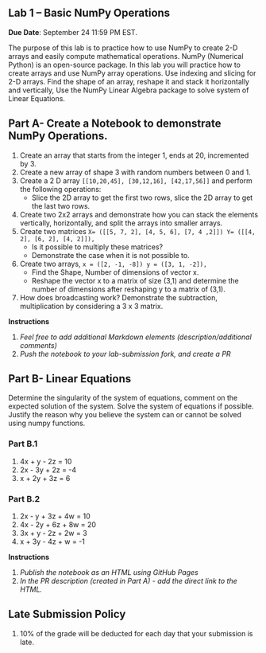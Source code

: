 ## Lab 1 – Basic NumPy Operations

**Due Date**: September 24 11:59 PM EST.


The purpose of this lab is to practice how to use NumPy to create 2-D arrays and easily compute mathematical operations.
NumPy (Numerical Python) is an open-source package. 
In this lab you will practice how to create arrays and use NumPy array operations.
Use indexing and slicing for 2-D arrays.
Find the shape of an array, reshape it and stack it horizontally and vertically, 
Use the NumPy Linear Algebra package to solve system of Linear Equations.

## Part A- Create a Notebook to demonstrate NumPy Operations.

 1. Create an array that starts from the integer 1, ends at 20, incremented by 3.
 2. Create a new array of shape 3 with random numbers between 0 and 1.
 3. Create a 2 D array `[[10,20,45], [30,12,16], [42,17,56]]` and perform the following operations: 
	 - Slice the 2D array to get the first two rows, slice the 2D array to get the last two rows.
 4. Create two 2x2 arrays and demonstrate how you can stack the elements vertically, horizontally, and split the arrays into smaller arrays.
 5. Create two matrices `X= ([[5, 7, 2], [4, 5, 6], [7, 4 ,2]]) Y= ([[4, 2], [6, 2], [4, 2]]),` 
	 - Is it possible to multiply these matrices? 
	 - Demonstrate the case when it is not possible to.
 6. Create two arrays, `x = ([2, -1, -8]) y = ([3, 1, -2]),`
	 - Find the Shape, Number of dimensions of vector x.
	 - Reshape the vector x to a matrix of size (3,1) and determine the number of dimensions after reshaping y to a matrix of (3,1).
 7. How does broadcasting work? Demonstrate the subtraction, multiplication by considering a 3 x 3 matrix.

**Instructions**

 1. *Feel free to add additional Markdown elements (description/additional comments)*
 2. *Push the notebook to your lab-submission fork, and create a PR*

       

## Part B- Linear Equations
Determine the singularity of the system of equations, comment on the expected solution of the system. Solve the system of equations if possible. Justify the reason why you believe the system can or cannot be solved using numpy functions.
### Part B.1

1. 4x + y - 2z = 10
2. 2x - 3y + 2z = -4
3. x + 2y + 3z = 6

### Part B.2    		
1. 2x - y + 3z + 4w = 10
2. 4x - 2y + 6z + 8w = 20
3. 3x + y - 2z + 2w = 3
4. x + 3y - 4z + w = -1


**Instructions**

 1. *Publish the notebook as an HTML using GitHub Pages* 
 2. *In the PR description (created in Part A) - add the direct link to the HTML.*


## Late Submission Policy
1. 10% of the grade will be deducted for each day that your submission is late.